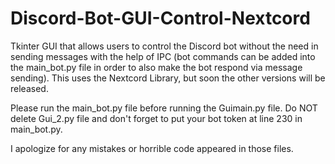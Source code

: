 # Discord-Bot-GUI-Control-Nextcord
Tkinter GUI that allows users to control the Discord bot without the need in sending messages with the help of IPC (bot commands can be added into the main_bot.py file in order to also make the bot respond via message sending). This uses the Nextcord Library, but soon the other versions will be released.

Please run the main_bot.py file before running the Guimain.py file.
Do NOT delete Gui_2.py file and don't forget to put your bot token at line 230 in main_bot.py.

I apologize for any mistakes or horrible code appeared in those files.
